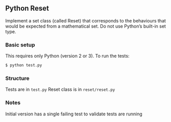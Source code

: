 ## Python Reset

Implement a set class (called Reset) that corresponds to the behaviours
that would be expected from a mathematical set. Do not use Python’s built-in
set type.

### Basic setup

This requires only Python (version 2 or 3).
To run the tests:

```bash
$ python test.py
```

### Structure

Tests are in `test.py`
Reset class is in `reset/reset.py`

### Notes

Initial version has a single failing test to validate tests are running

